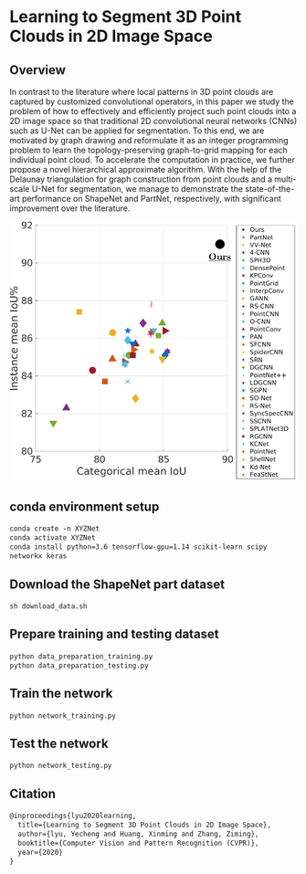 # Learning to Segment 3D Point Clouds in 2D Image Space

## Overview
In contrast to the literature where local patterns in 3D point clouds are captured by customized convolutional operators, in this paper we study the problem of how to effectively and efficiently project such point clouds into a 2D image space so that traditional 2D convolutional neural networks (CNNs) such as U-Net can be applied for segmentation. To this end, we are motivated by graph drawing and reformulate it as an integer programming problem to learn the topology-preserving graph-to-grid mapping for each individual point cloud. To accelerate the computation in practice, we further propose a novel hierarchical approximate algorithm. With the help of the Delaunay triangulation for graph construction from point clouds and a multi-scale U-Net for segmentation, we manage to demonstrate the state-of-the-art performance on ShapeNet and PartNet, respectively, with significant improvement over the literature. 

![ShapeNet](ShapeNet.png)

##

## conda environment setup
```
conda create -n XYZNet
conda activate XYZNet
conda install python=3.6 tensorflow-gpu=1.14 scikit-learn scipy networkx keras
```

## Download the ShapeNet part dataset
```
sh download_data.sh
```

## Prepare training and testing dataset
```
python data_preparation_training.py
python data_preparation_testing.py
```

## Train the network
```
python network_training.py
```

## Test the network
```
python network_testing.py
```

## Citation
```
@inproceedings{lyu2020learning,
  title={Learning to Segment 3D Point Clouds in 2D Image Space},
  author={lyu, Yecheng and Huang, Xinming and Zhang, Ziming},
  booktitle={Computer Vision and Pattern Recognition (CVPR)},  
  year={2020}  
}
```
